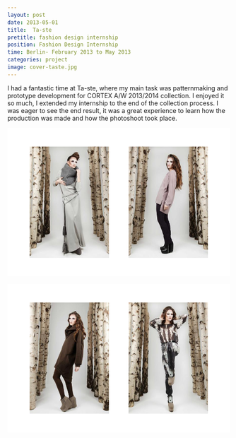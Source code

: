 ```yaml
---
layout: post
date: 2013-05-01
title:  Ta-ste
pretitle: fashion design internship
position: Fashion Design Internship
time: Berlin- February 2013 to May 2013
categories: project
image: cover-taste.jpg
---
```




I had a fantastic time at Ta-ste, where my main task was patternmaking and  prototype development for CORTEX A/W 2013/2014 collection. I enjoyed it so much, I extended my internship to the end of the collection process. I was eager to see the end result, it was a great experience to learn how the production was made and how the photoshoot took place.


![ALT](/assets/images/img-taste-1.png)

![ALT](/assets/images/img-taste-2.png)
